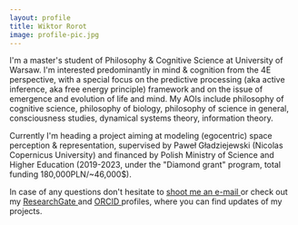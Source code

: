 ```yaml
---
layout: profile
title: Wiktor Rorot
image: profile-pic.jpg
---
```


<!-- # Wiktor Rorot -->
<!--
I am an aspiring philosopher, currently studying at the University of Warsaw. This website collects some info [about me](./about) and the [projects](./projects) I'm working on.

I also have a blog here, but I don't suspect I will be using it often. -->

I'm a master's student of Philosophy & Cognitive Science at University of Warsaw. I'm interested predominantly in mind & cognition from the 4E perspective, with a special focus on the predictive processing (aka active inference, aka free energy principle) framework and on the issue of emergence and evolution of life and mind. My AOIs include philosophy of cognitive science, philosophy of biology, philosophy of science in general, consciousness studies, dynamical systems theory, information theory.

Currently I'm heading a project aiming at modeling (egocentric) space perception & representation, supervised by Paweł Gładziejewski (Nicolas Copernicus University) and financed by Polish Ministry of Science and Higher Education (2019-2023, under the "Diamond grant" program, total funding 180,000PLN/~46,000$).

In case of any questions don't hesitate to [shoot me an e-mail <i class="fa fa-envelope"></i>](mailto:wiktor.rorot@student.uw.edu.pl) or check out my <a href="https://www.researchgate.net/profile/Wiktor_Rorot" target="_blank">ResearchGate <i class="ai ai-researchgate"></i></a> and <a href="https://orcid.org/0000-0003-1867-1091" target="orcid.widget" rel="me noopener noreferrer" style="vertical-align:top;">ORCID <i class="ai ai-orcid "></i></a> profiles, where you can find updates of my projects.
